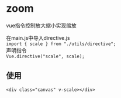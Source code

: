 # zoom
vue指令控制放大缩小实现缩放

在main.js中导入directive.js<br> 
`import { scale } from "./utils/directive";`<br> 
声明指令<br> 
`Vue.directive("scale", scale);`<br> 

## 使用
`<div class="canvas" v-scale></div>`
